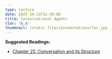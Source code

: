 ```yaml
---
type: lecture
date: 2025-10-23T12:30:00
title: Conversational Agents
tldr: "N.A"
thumbnail: /static_files/presentations/lec.jpg
---
```

**Suggested Readings:**
- [Chapter 25: Conversation and its Structure](https://web.stanford.edu/~jurafsky/slp3/25.pdf)

